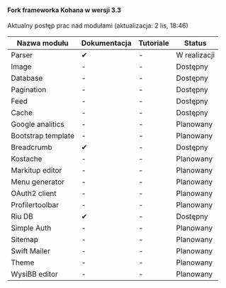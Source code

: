 #### Fork frameworka Kohana w wersji 3.3

Aktualny postęp prac nad modułami (aktualizacja: 2 lis, 18:46)

Nazwa modułu |	Dokumentacja |	Tutoriale |	Status
--------------------- | ---------------------- | -------------- | ------------
Parser | ✔ |	- | W realizacji
Image | - | - |  Dostępny
Database | - | - |  Dostępny
Pagination | - | - |  Dostępny
Feed | - | - |  Dostępny
Cache | - | - |  Dostępny
Google analitics | - | - |  Planowany
Bootstrap template | - | - |  Planowany
Breadcrumb | ✔ | - | Dostępny
Kostache | - | - |  Planowany
Markitup editor | - | - |  Planowany
Menu generator | - | - |  Planowany
OAuth2 client | - | - |  Planowany
Profilertoolbar | - | - |  Planowany
Riu DB | ✔ |	- | Dostępny
Simple Auth | - | - |  Planowany
Sitemap | - | - |  Planowany
Swift Mailer | - | - |  Planowany
Theme | - | - |  Planowany
WysiBB editor | - | - |  Planowany
